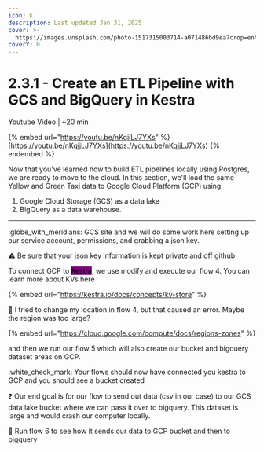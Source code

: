 ```yaml
---
icon: k
description: Last updated Jan 31, 2025
cover: >-
  https://images.unsplash.com/photo-1517315003714-a071486bd9ea?crop=entropy&cs=srgb&fm=jpg&ixid=M3wxOTcwMjR8MHwxfHNlYXJjaHwxfHxwdXJwbGUlMjBjbG91ZHxlbnwwfHx8fDE3Mzg1Mzg5ODF8MA&ixlib=rb-4.0.3&q=85
coverY: 0
---
```


# 2.3.1 - Create an ETL Pipeline with GCS and BigQuery in Kestra

Youtube Video | \~20 min

{% embed url="https://youtu.be/nKqjjLJ7YXs" %}
[https://youtu.be/nKqjjLJ7YXs](https://youtu.be/nKqjjLJ7YXs)
{% endembed %}

Now that you've learned how to build ETL pipelines locally using Postgres, we are ready to move to the cloud. In this section, we'll load the same Yellow and Green Taxi data to Google Cloud Platform (GCP) using:

1. Google Cloud Storage (GCS) as a data lake
2. BigQuery as a data warehouse.

***

:globe\_with\_meridians: GCS site and we will do some work here setting up our service account, permissions, and grabbing a json key.&#x20;

:warning: Be sure that your json key information is kept private and off github

To connect GCP to <mark style="background-color:purple;">Kestra</mark>, we use modify and execute our flow 4. You can learn more about KVs here

{% embed url="https://kestra.io/docs/concepts/kv-store" %}

:bug: I tried to change my location in flow 4, but that caused an error. Maybe the region was too large?&#x20;

{% embed url="https://cloud.google.com/compute/docs/regions-zones" %}

and then we run our flow 5 which will also create our bucket and bigquery dataset areas on GCP.&#x20;

:white\_check\_mark: Your flows should now have connected you kestra to GCP and you should see a bucket created

:question: Our end goal is for our flow to send out data (csv in our case) to our GCS data lake bucket where we can pass it over to bigquery. This dataset is large and would crash our computer locally.

:eyes: Run flow 6 to see how it sends our data to GCP bucket and then to bigquery&#x20;

